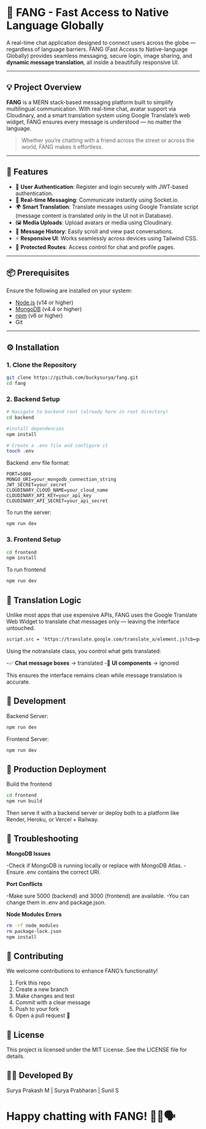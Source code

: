 
# 💬 FANG - Fast Access to Native Language Globally

A real-time chat application designed to connect users across the globe — regardless of language barriers. FANG (Fast Access to Native-language Globally) provides seamless messaging, secure login, image sharing, and **dynamic message translation**, all inside a beautifully responsive UI.

---

## 💡 Project Overview

**FANG** is a MERN stack-based messaging platform built to simplify multilingual communication. With real-time chat, avatar support via Cloudinary, and a smart translation system using Google Translate’s web widget, FANG ensures every message is understood — no matter the language.

> Whether you’re chatting with a friend across the street or across the world, FANG makes it effortless.

---

## 🚀 Features

- 🔐 **User Authentication**: Register and login securely with JWT-based authentication.
- 💬 **Real-time Messaging**: Communicate instantly using Socket.io.
- 🌍 **Smart Translation**: Translate messages using Google Translate script (message content is translated only in the UI not in Database).
- 🖼️ **Media Uploads**: Upload avatars or media using Cloudinary.
- 📁 **Message History**: Easily scroll and view past conversations.
- ⚡ **Responsive UI**: Works seamlessly across devices using Tailwind CSS.
- 📃 **Protected Routes**: Access control for chat and profile pages.

---

## 📦 Prerequisites

Ensure the following are installed on your system:

- [Node.js](https://nodejs.org/) (v14 or higher)
- [MongoDB](https://www.mongodb.com/) (v4.4 or higher)
- [npm](https://www.npmjs.com/) (v6 or higher)
- Git

---

## ⚙️ Installation

### 1. Clone the Repository

```bash
git clone https://github.com/buckysurya/fang.git
cd fang
```
### 2. Backend Setup

```bash
# Navigate to backend root (already here in root directory)
cd backend

#install dependencies
npm install

# Create a .env file and configure it
touch .env
```

Backend .env file format:

```env
PORT=5000
MONGO_URI=your_mongodb_connection_string
JWT_SECRET=your_secret
CLOUDINARY_CLOUD_NAME=your_cloud_name
CLOUDINARY_API_KEY=your_api_key
CLOUDINARY_API_SECRET=your_api_secret
```

To run the server:

```bash
npm run dev
```

### 3. Frontend Setup

```bash
cd frontend
npm install
```
To run frontend

```bash
npm run dev
```

## 🧠 Translation Logic

Unlike most apps that use expensive APIs, FANG uses the Google Translate Web Widget to translate chat messages only — leaving the interface untouched.

```html
script.src = 'https://translate.google.com/translate_a/element.js?cb=googleTranslateElementInit';
```
Using the notranslate class, you control what gets translated:

-✅ **Chat message boxes** → translated
-🚫 **UI components** → ignored

This ensures the interface remains clean while message translation is accurate.

## 🧪 Development

Backend Server:
```bash
npm run dev
```

Frontend Server:
```bash
npm run dev
```
## 🚀 Production Deployment

Build the frontend
```bash
cd frontend
npm run build
```
Then serve it with a backend server or deploy both to a platform like Render, Heroku, or Vercel + Railway.

## 🧩 Troubleshooting

**MongoDB Issues**

-Check if MongoDB is running locally or replace with MongoDB Atlas.
-Ensure .env contains the correct URI.

**Port Conflicts**

-Make sure 5000 (backend) and 3000 (frontend) are available.
-You can change them in .env and package.json.

**Node Modules Errors**

```bash
rm -rf node_modules
rm package-lock.json
npm install
```
## 🤝 Contributing

We welcome contributions to enhance FANG’s functionality!

1. Fork this repo
2. Create a new branch
3. Make changes and test
4. Commit with a clear message
5. Push to your fork
6. Open a pull request 🚀

## 🧾 License

This project is licensed under the MIT License. See the LICENSE file for details.

## 👨‍💻 Developed By

Surya Prakash M | Surya Prabharan | Sunil S

# Happy chatting with FANG! 💬🌐🗣️
